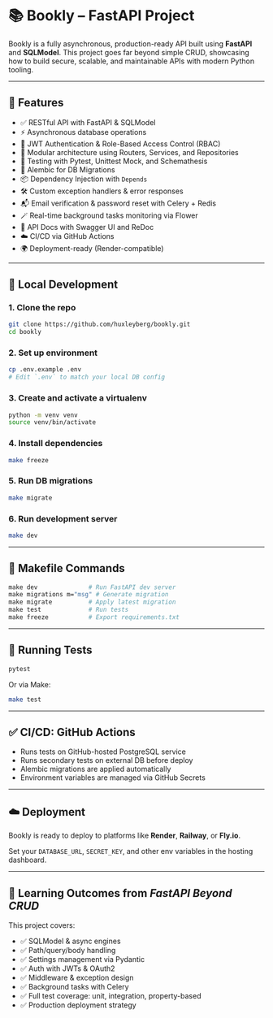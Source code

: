 # 📚 Bookly – FastAPI Project

Bookly is a fully asynchronous, production-ready API built using **FastAPI** and **SQLModel**. This project goes far beyond simple CRUD, showcasing how to build secure, scalable, and maintainable APIs with modern Python tooling.

---

## 🚀 Features

- ✅ RESTful API with FastAPI & SQLModel
- ⚡️ Asynchronous database operations
- 🔐 JWT Authentication & Role-Based Access Control (RBAC)
- 🧩 Modular architecture using Routers, Services, and Repositories
- 🧪 Testing with Pytest, Unittest Mock, and Schemathesis
- 🔄 Alembic for DB Migrations
- 📦 Dependency Injection with `Depends`
- 🛠️ Custom exception handlers & error responses
- 📬 Email verification & password reset with Celery + Redis
- 🪄 Real-time background tasks monitoring via Flower
- 📄 API Docs with Swagger UI and ReDoc
- ☁️ CI/CD via GitHub Actions
- 🌍 Deployment-ready (Render-compatible)

---

## 🧪 Local Development

### 1. Clone the repo

```bash
git clone https://github.com/huxleyberg/bookly.git
cd bookly
```

### 2. Set up environment

```bash
cp .env.example .env
# Edit `.env` to match your local DB config
```

### 3. Create and activate a virtualenv

```bash
python -m venv venv
source venv/bin/activate
```

### 4. Install dependencies

```bash
make freeze
```

### 5. Run DB migrations

```bash
make migrate
```

### 6. Run development server

```bash
make dev
```

---

## 📜 Makefile Commands

```makefile
make dev              # Run FastAPI dev server
make migrations m="msg" # Generate migration
make migrate          # Apply latest migration
make test             # Run tests
make freeze           # Export requirements.txt
```

---

## 🧪 Running Tests

```bash
pytest
```

Or via Make:

```bash
make test
```

---

## ✅ CI/CD: GitHub Actions

- Runs tests on GitHub-hosted PostgreSQL service
- Runs secondary tests on external DB before deploy
- Alembic migrations are applied automatically
- Environment variables are managed via GitHub Secrets

---

## ☁️ Deployment

Bookly is ready to deploy to platforms like **Render**, **Railway**, or **Fly.io**.

Set your `DATABASE_URL`, `SECRET_KEY`, and other env variables in the hosting dashboard.

---

## 📘 Learning Outcomes from *FastAPI Beyond CRUD*

This project covers:

- ✅ SQLModel & async engines
- ✅ Path/query/body handling
- ✅ Settings management via Pydantic
- ✅ Auth with JWTs & OAuth2
- ✅ Middleware & exception design
- ✅ Background tasks with Celery
- ✅ Full test coverage: unit, integration, property-based
- ✅ Production deployment strategy


